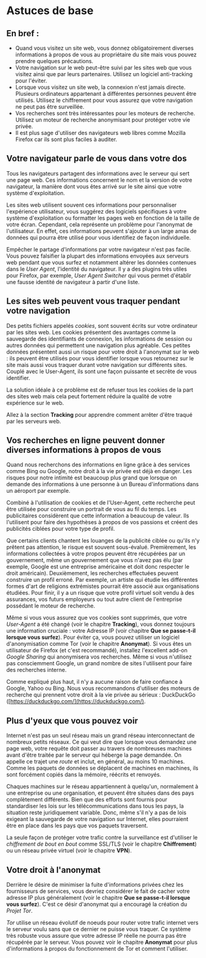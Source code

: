 Astuces de base
===============

En bref :
---------

* Quand vous visitez un site web, vous donnez obligatoirement diverses informations à propos de vous au propriétaire du site mais vous pouvez prendre quelques précautions.
* Votre navigation sur le web peut-être suivi par les sites web que vous visitez ainsi que par leurs partenaires. Utilisez un logiciel anti-tracking pour l'éviter.
* Lorsque vous visitez un site web, la connexion n'est jamais directe. Plusieurs ordinateurs appartenant à différentes personnes peuvent être utilisés. Utilisez le chiffrement pour vous assurez que votre navigation ne peut pas être surveillée.
* Vos recherches sont très intéressantes pour les moteurs de recherche. Utilisez un moteur de recherche anonymisant pour protéger votre vie privée.
* Il est plus sage d'utiliser des navigateurs web libres comme Mozilla Firefox car ils sont plus faciles à auditer.

Votre navigateur parle de vous dans votre dos
---------------------------------------------

Tous les navigateurs partagent des informations avec le serveur qui sert une page web. Ces informations concernent le nom et la version de votre navigateur, la manière dont vous êtes arrivé sur le site ainsi que votre système d'exploitation.

Les sites web utilisent souvent ces informations pour personnaliser l'expérience utilisateur, vous suggérez des logiciels spécifiques à votre système d'exploitation ou formatter les pages web en fonction de la taille de votre écran. Cependant, cela représente un problème pour l'anonymat de l'utilisateur. En effet, ces informations peuvent s'ajouter à un large amas de données qui pourra être utilisé pour vous identifiez de façon individuelle.

Empêcher le partage d'informations par votre navigateur n'est pas facile. Vous pouvez falsifier la plupart des informations envoyées aux serveurs web pendant que vous surfez et notamment altérer les données contenues dans le *User Agent*, l'identité du navigateur. Il y a des plugins très utiles pour Firefox, par exemple, *User Agent Switcher* qui vous permet d'établir une fausse identité de navigateur à partir d'une liste.

Les sites web peuvent vous traquer pendant votre navigation
-----------------------------------------------------------

Des petits fichiers appelés *cookies*, sont souvent écrits sur votre ordinateur par les sites web. Les cookies présentent des avantages comme la sauvegarde des identifiants de connexion, les informations de session ou autres données qui permettent une navigation plus agréable. Ces petites données présentent aussi un risque pour votre droit à l'anonymat sur le web : ils peuvent être utilisés pour vous identifier lorsque vous retournez sur le site mais aussi vous traquer durant votre navigation sur différents sites. Couplé avec le User-Agent, ils sont une façon puissante et secrête de vous identifier.

La solution idéale à ce problème est de refuser tous les cookies de la part des sites web mais cela peut fortement réduire la qualité de votre expérience sur le web.

Allez à la section **Tracking** pour apprendre comment arrêter d'être traqué par les serveurs web.

Vos recherches en ligne peuvent donner diverses informations à propos de vous
---------------------------------------------------------------------------

Quand nous recherchons des informations en ligne grâce à des services comme Bing ou Google, notre droit à la vie privée est déjà en danger. Les risques pour notre intimité est beaucoup plus grand que lorsque on demande des informations à une personne à un Bureau d'informations dans un aéroport par exemple.

Combiné à l'utilisation de cookies et de l'User-Agent, cette recherche peut être utilisée pour construire un portrait de vous au fil du temps. Les publicitaires considèrent que cette information a beaucoup de valeur. Ils l'utilisent pour faire des hypothèses à propos de vos passions et créent des publicités ciblées pour votre type de profil.

Que certains clients chantent les louanges de la publicité ciblée ou qu'ils n'y prêtent pas attention, le risque est souvent sous-évalué. Premièrement, les informations collectées à votre propos peuvent être récupérées par un gouvernement, même un gouvernement que vous n'avez pas élu (par exemple, Google est une entreprise américaine et doit donc respecter le droit américain). Deuxièmement, les recherches effectuées peuvent construire un profil erroné. Par exemple, un artiste qui étudie les différentes formes d'art de religions extrémistes pourrait être associé aux organisations étudiées. Pour finir, il y a un risque que votre profil virtuel soit vendu à des assurances, vos futurs employeurs ou tout autre client de l'entreprise possédant le moteur de recherche.


Même si vous vous assurez que vos cookies sont supprimés, que votre *User-Agent* a été changé (voir le chapitre **Tracking**), vous donnez toujours une information cruciale : votre Adresse IP (voir chapitre **Que se passe-t-il lorsque vous surfez**). Pour éviter ça, vous pouvez utiliser un logiciel d'anonymisation comme Tor (voir le chapitre **Anonymat**). Si vous êtes un utilisateur de Firefox (et c'est recommandé), installez l'excellent add-on *Google Sharing* qui anonymisera vos recherches. Même si vous n'utilisez pas consciemment Google, un grand nombre de sites l'utilisent pour faire des recherches interne.

Comme expliqué plus haut, il n'y a aucune raison de faire confiance à Google, Yahoo ou Bing. Nous vous recommandons d'utiliser des moteurs de recherche qui prennent votre droit à la vie privée au sérieux : DuckDuckGo ([https://duckduckgo.com/](https://duckduckgo.com/).

Plus d'yeux que vous pouvez voir
--------------------------------

Internet n'est pas un seul réseau mais un grand réseau interconnectant de nombreux petits réseaux. Ce qui veut dire que lorsque vous demandez une page web, votre requête doit passer au travers de nombreuses machines avant d'être traitée par le serveur qui héberge la page demandée. On appelle ce trajet une *route* et inclut, en général, au moins 10 machines. Comme les paquets de données se déplacent de machines en machines, ils sont forcément copiés dans la mémoire, réécrits et renvoyés.

Chaques machines sur le réseau appartiennent à quelqu'un, normalement à une entreprise ou une organisation, et peuvent être situées dans des pays complètement différents. Bien que des efforts sont fournis pour standardiser les lois sur les télécommunications dans tous les pays, la situation reste juridiquement variable. Donc, même s'il n'y a pas de lois exigeant la sauvegarde de votre navigation sur Internet, elles pourraient être en place dans les pays que vos paquets traversent.

La seule façon de protéger votre trafic contre la surveillance est d'utiliser le *chiffrement de bout en bout* comme SSL/TLS (voir le chapitre **Chiffrement**) ou un réseau privée virtuel (voir le chapitre **VPN**).

Votre droit à l'anonymat
------------------------

Derrière le désire de minimiser la fuite d'informations privées chez les fournisseurs de services, vous devriez considérer le fait de cacher votre adresse IP plus généralement (voir le chapitre **Que se passe-t-il lorsque vous surfez**). C'est ce désir d'anonymat qui a encouragé la création du *Projet Tor*.

*Tor* utilise un réseau évolutif de noeuds pour router votre trafic internet vers le serveur voulu sans que ce dernier ne puisse vous traquer. Ce système très robuste vous assure que votre adresse IP réelle ne pourra pas être récupérée par le serveur. Vous pouvez voir le chapitre **Anonymat** pour plus d'informations à propos du fonctionnement de Tor et comment l'utiliser.

